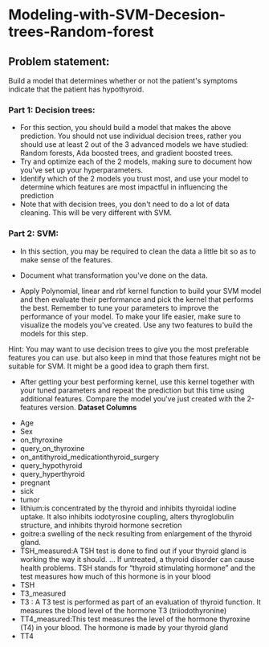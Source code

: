 # Modeling-with-SVM-Decesion-trees-Random-forest
## Problem statement:
Build a model that determines whether or not the patient's symptoms indicate that the patient has hypothyroid.
### Part 1: Decision trees:
- For this section, you should build a model that makes the above prediction. You should not use individual decision trees, rather you should use at least 2 out of the 3 advanced models we have studied: Random forests, Ada boosted trees, and gradient boosted trees.
- Try and optimize each of the 2 models, making sure to document how you've set up your hyperparameters.
- Identify which of the 2 models you trust most, and use your model to determine which features are most impactful in influencing the prediction
- Note that with decision trees, you don't need to do a lot of data cleaning. This will be very different with SVM.

### Part 2: SVM:

- In this section, you may be required to clean the data a little bit so as to make sense of the features.

- Document what transformation you've done on the data.

- Apply Polynomial, linear and rbf kernel function to build your SVM model and then evaluate their performance and pick the kernel that performs the best. Remember to tune your parameters to improve the performance of your model. To make your life easier, make sure to visualize the models you've created. Use any two features to build the models for this step.

Hint: You may want to use decision trees to give you the most preferable features you can use. but also keep in mind that those features might not be suitable for SVM. It might be a good idea to graph them first.

-  After getting your best performing kernel, use this kernel together with your tuned parameters and repeat the prediction but this time using additional features. Compare the model you've just created with the 2-features version. 
**Dataset Columns**

*	Age
*	Sex
*	on_thyroxine
*	query_on_thyroxine
*	on_antithyroid_medicationthyroid_surgery
*	query_hypothyroid
*	query_hyperthyroid
*	pregnant
*	sick
*	tumor
*	lithium:is concentrated by the thyroid and inhibits thyroidal iodine uptake. It also inhibits iodotyrosine coupling, alters thyroglobulin structure, and inhibits thyroid hormone secretion
*	goitre:a swelling of the neck resulting from enlargement of the thyroid gland.
*	TSH_measured:A TSH test is done to find out if your thyroid gland is working the way it should. ... If untreated, a thyroid disorder can cause health problems. TSH stands for “thyroid stimulating hormone” and the test measures how much of this hormone is in your blood
*	TSH
*	T3_measured
*	T3 : A T3 test is performed as part of an evaluation of thyroid function. It measures the blood level of the hormone T3 (triiodothyronine)
*	TT4_measured:This test measures the level of the hormone thyroxine (T4) in your blood. The hormone is made by your thyroid gland
*	TT4

